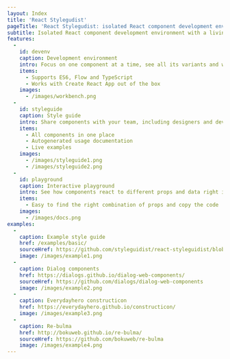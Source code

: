 ```yaml
---
layout: Index
title: 'React Stylegudist'
pageTitle: 'React Stylegudist: isolated React component development environment with a living style guide'
subtitle: Isolated React component development environment with a living style guide
features:
  -
    id: devenv
    caption: Development environment
    intro: Focus on one component at a time, see all its variants and work faster with hot reload
    items:
      - Supports ES6, Flow and TypeScript
      - Works with Create React App out of the box
    images:
      - /images/workbench.png
  -
    id: styleguide
    caption: Style guide
    intro: Share components with your team, including designers and developers
    items:
      - All components in one place
      - Autogenerated usage documentation
      - Live examples
    images:
      - /images/styleguide1.png
      - /images/styleguide2.png
  -
    id: playground
    caption: Interactive playground
    intro: See how components react to different props and data right in the browser
    items:
      - Easy to find the right combination of props and copy the code
    images:
      - /images/docs.png
examples:
  -
    caption: Example style guide
    href: /examples/basic/
    sourceHref: https://github.com/styleguidist/react-styleguidist/blob/master/examples/basic
    image: /images/example1.png
  -
    caption: Dialog components
    href: https://dialogs.github.io/dialog-web-components/
    sourceHref: https://github.com/dialogs/dialog-web-components
    image: /images/example2.png
  -
    caption: Everydayhero constructicon
    href: https://everydayhero.github.io/constructicon/
    image: /images/example3.png
  -
    caption: Re-bulma
    href: http://bokuweb.github.io/re-bulma/
    sourceHref: https://github.com/bokuweb/re-bulma
    image: /images/example4.png
---
```

